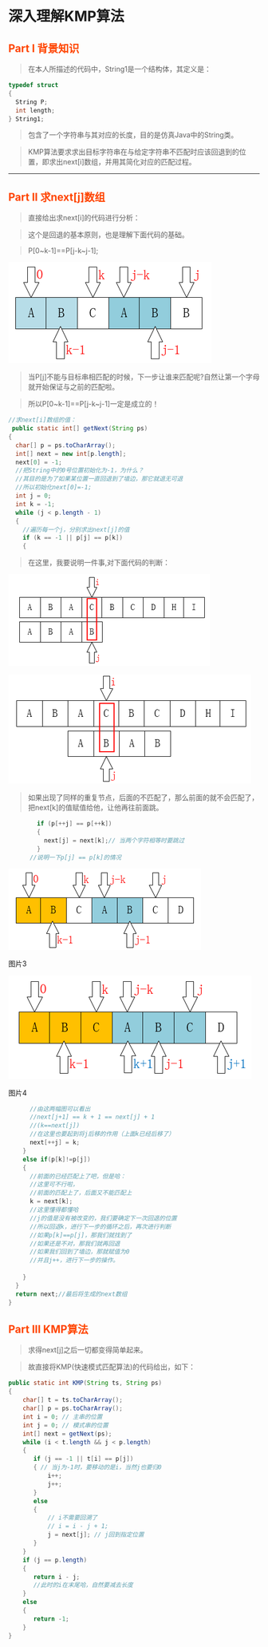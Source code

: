 #  **深入理解KMP算法**
##  <font color=#FF4500> **Part I 背景知识**</font>
> 在本人所描述的代码中，String1是一个结构体，其定义是：
```cpp
typedef struct
{
  String P;
  int length;
} String1;
```
> 包含了一个字符串与其对应的长度，目的是仿真Java中的String类。

> KMP算法要求求出目标字符串在与给定字符串不匹配时应该回退到的位置，即求出next[i]数组，并用其简化对应的匹配过程。

---

##  <font color=#FF4500> **Part II 求next[j]数组** </font>


> 直接给出求next[i]的代码进行分析：

> 这个是回退的基本原则，也是理解下面代码的基础。

> P[0~k-1]==P[j-k~j-1];

![Alt text](picture3.png "图示1")

> 当P[j]不能与目标串相匹配的时候，下一步让谁来匹配呢?自然让第一个字母就开始保证与之前的匹配啦。

> 所以P[0~k-1]==P[j-k~j-1]一定是成立的！


```java
//求next[i]数组的值：
 public static int[] getNext(String ps)
{
  char[] p = ps.toCharArray();
  int[] next = new int[p.length];
  next[0] = -1;
  //把String中的0号位置初始化为-1，为什么？
  //其目的是为了如果某位置一直回退到了墙边，那它就退无可退
  //所以初始化next[0]=-1;
  int j = 0;
  int k = -1;
  while (j < p.length - 1)
  {
    //遍历每一个j，分别求出next[j]的值
    if (k == -1 || p[j] == p[k]) 
    {
```
> 在这里，我要说明一件事,对下面代码的判断：

![avatar](picture4.png)

![avatar](picture5.png)

> 如果出现了同样的重复节点，后面的不匹配了，那么前面的就不会匹配了，把next[k]的值赋值给他，让他再往前面跳。
```java
        if (p[++j] == p[++k]) 
        { 
          next[j] = next[k];// 当两个字符相等时要跳过
        } 
      //说明一下p[j] == p[k]的情况
```
![avatar](picture1.png)

图片3

![avatar](picture2.png)

图片4
```java
      //由这两幅图可以看出
      //next[j+1] == k + 1 == next[j] + 1    
      //(k==next[j])
      //在这里也要起到将j后移的作用（上面k已经后移了）
      next[++j] = k;
    } 
    else if(p[k]!=p[j])
    {
      //前面的已经匹配上了吧，但是哈：
      //这里可不行啦，
      //前面的匹配上了，后面又不能匹配上
      k = next[k];
      //这里懂得都懂哈
      //j的值是没有被改变的，我们要确定下一次回退的位置
      //所以回退k，进行下一步的循环之后，再次进行判断
      //如果p[k]==p[j]，那我们就找到了
      //如果还是不对，那我们就再回退
      //如果我们回到了墙边，那就赋值为0
      //并且j++，进行下一步的操作。
          
    } 
  }
  return next;//最后将生成的next数组
}
 ```
 ##  <font color=#FF4500> **Part III KMP算法** </font>

> 求得next[j]之后一切都变得简单起来。

> 故直接将KMP(快速模式匹配算法)的代码给出，如下：

```java
public static int KMP(String ts, String ps) 
{
    char[] t = ts.toCharArray();
    char[] p = ps.toCharArray();
    int i = 0; // 主串的位置
    int j = 0; // 模式串的位置
    int[] next = getNext(ps);
    while (i < t.length && j < p.length) 
    {
       if (j == -1 || t[i] == p[j]) 
       { // 当j为-1时，要移动的是i，当然j也要归0
           i++;
           j++;
       } 
       else 
       {
           // i不需要回溯了
           // i = i - j + 1;
           j = next[j]; // j回到指定位置
       }
    }
    if (j == p.length) 
    {
       return i - j;
       //此时的i在末尾哈，自然要减去长度
    } 
    else 
    {
       return -1;
    }
}